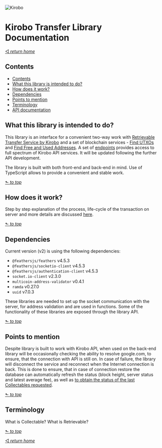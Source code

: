 ![Kirobo](https://kirobo.io/wp-content/uploads/2020/01/cropped-logo.png)

# Kirobo Transfer Library Documentation
[◅ _return home_](../README.md#Kirobo-Retrievable-Transfer-Library)

## Contents

  - [Contents](#contents)
  - [What this library is intended to do?](#what-this-library-is-intended-to-do)
  - [How does it work?](#how-does-it-work)
  - [Dependencies](#dependencies)
  - [Points to mention](#points-to-mention)
  - [Terminology](#terminology)
  - [API documentation](api.md#api-documentation)

## What this library is intended to do?

This library is an interface for a convenient two-way work with [Retrievable Transfer Service by Kirobo](https://kirobo.io/index.php/retrievable-transfer/) and a set of blockchain services - [Find UTXOs](find_utxos.md#find-utxos) and [Find Free and Used Addresses](find_addresses.md#find-free-and-used-addresses). A set of [endpoints](endpoints.md#api-endpoints) provides access to full spectrum of Kirobo API services. It will be updated following the further API development.

The library is built with both front-end and back-end in mind. Use of TypeScript allows to provide a convenient and stable work.

[⬑ _to top_](#kirobo-retrievable-transfer-library-documentation)

## How does it work?

Step by step explanation of the process, life-cycle of the transaction on server and more details are discussed [here](how_does_it_work.md#how-does-it-work).

[⬑ _to top_](#kirobo-retrievable-transfer-library-documentation)

## Dependencies

Current version (v2) is using the following dependencies:

- `@feathersjs/feathers` v4.5.3
- `@feathersjs/socketio-client` v4.5.3
- `@feathersjs/authentication-client` v4.5.3
- `socket.io-client` v2.3.0
- `multicoin-address-validator` v0.4.1
- `ramda` v0.27.0
- `uuid` v7.0.3

These libraries are needed to set up the socket communication with the server, for address validation and are used in functions. Some of the functionality of these libraries are exposed through the library API.

[⬑ _to top_](#kirobo-retrievable-transfer-library-documentation)

## Points to mention

Despite library is built to work with Kirobo API, when used on the back-end library will be occasionally checking the ability to resolve google.com, to ensure, that the connection with API is still on. In case of failure, the library will disconnect the service and reconnect when the Internet connection is back. This is done to ensure, that in case of connection restore the database can automatically refresh the status (block height, server status and latest average fee), as well as [to obtain the status of the last Collectables requested](docs/endpoints.md#caching-of-get-collectables-request).

[⬑ _to top_](#kirobo-retrievable-transfer-library-documentation)

## Terminology

What is Collectable? What is Retrievable?

[⬑ _to top_](#kirobo-retrievable-transfer-library-documentation)

[◅ _return home_](../README.md#Kirobo-Retrievable-Transfer-Library)


